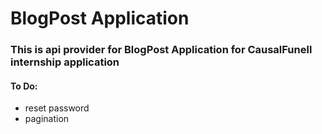# BlogPost Application

### This is api provider for BlogPost Application for CausalFunell internship application

#### To Do:

- reset password
- pagination